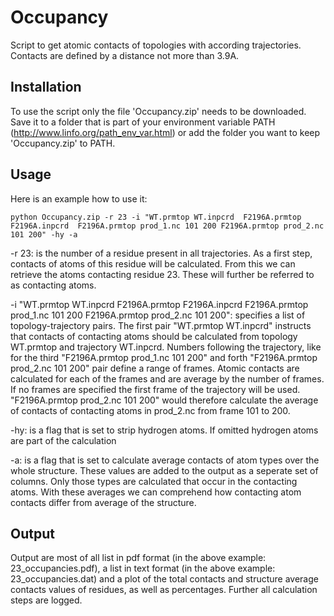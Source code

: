 # Occupancy
Script to get atomic contacts of topologies with according trajectories. Contacts are defined by a distance not more than 3.9A.
## Installation
To use the script only the file 'Occupancy.zip' needs to be downloaded. Save it to a folder that is part of your environment variable PATH (http://www.linfo.org/path_env_var.html) or add the folder you want to keep 'Occupancy.zip' to PATH. 
## Usage
Here is an example how to use it:


`python Occupancy.zip -r 23 -i "WT.prmtop WT.inpcrd  F2196A.prmtop F2196A.inpcrd  F2196A.prmtop prod_1.nc 101 200 F2196A.prmtop prod_2.nc 101 200" -hy -a`


-r 23: is the number of a residue present in all trajectories. As a first step, contacts of atoms of this residue will be calculated. From this we can retrieve the atoms contacting residue 23. These will further be referred to as contacting atoms.


-i "WT.prmtop WT.inpcrd  F2196A.prmtop F2196A.inpcrd  F2196A.prmtop prod_1.nc 101 200 F2196A.prmtop prod_2.nc 101 200": specifies a list of topology-trajectory pairs. The first pair "WT.prmtop WT.inpcrd" instructs that contacts of contacting atoms should be calculated from topology WT.prmtop and trajectory WT.inpcrd. Numbers following the trajectory, like for the third "F2196A.prmtop prod_1.nc 101 200" and forth "F2196A.prmtop prod_2.nc 101 200" pair define a range of frames. Atomic contacts are calculated for each of the frames and are average by the number of frames. If no frames are specified the first frame of the trajectory will be used. "F2196A.prmtop prod_2.nc 101 200" would therefore calculate the average of contacts of contacting atoms in prod_2.nc from frame 101 to 200.


-hy: is a flag that is set to strip hydrogen atoms. If omitted hydrogen atoms are part of the calculation


-a: is a flag that is set to calculate average contacts of atom types over the whole structure. These values are added to the output as a seperate set of columns. Only those types are calculated that occur in the contacting atoms. With these averages we can comprehend how contacting atom contacts differ from average of the structure.



## Output
Output are most of all list in pdf format (in the above example: 23_occupancies.pdf), a list in text format (in the above example: 23_occupancies.dat) and a plot of the total contacts and structure average contacts values of residues, as well as percentages. Further all calculation steps are logged.
